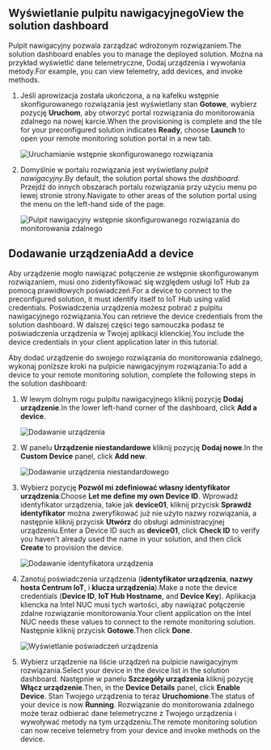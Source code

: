 ## <a name="view-the-solution-dashboard"></a><span data-ttu-id="55505-101">Wyświetlanie pulpitu nawigacyjnego</span><span class="sxs-lookup"><span data-stu-id="55505-101">View the solution dashboard</span></span>

<span data-ttu-id="55505-102">Pulpit nawigacyjny pozwala zarządzać wdrożonym rozwiązaniem.</span><span class="sxs-lookup"><span data-stu-id="55505-102">The solution dashboard enables you to manage the deployed solution.</span></span> <span data-ttu-id="55505-103">Można na przykład wyświetlić dane telemetryczne, Dodaj urządzenia i wywołania metody.</span><span class="sxs-lookup"><span data-stu-id="55505-103">For example, you can view telemetry, add devices, and invoke methods.</span></span>

1. <span data-ttu-id="55505-104">Jeśli aprowizacja została ukończona, a na kafelku wstępnie skonfigurowanego rozwiązania jest wyświetlany stan **Gotowe**, wybierz pozycję **Uruchom**, aby otworzyć portal rozwiązania do monitorowania zdalnego na nowej karcie.</span><span class="sxs-lookup"><span data-stu-id="55505-104">When the provisioning is complete and the tile for your preconfigured solution indicates **Ready**, choose **Launch** to open your remote monitoring solution portal in a new tab.</span></span>

    ![Uruchamianie wstępnie skonfigurowanego rozwiązania][img-launch-solution]

1. <span data-ttu-id="55505-106">Domyślnie w portalu rozwiązania jest wyświetlany *pulpit nawigacyjny*.</span><span class="sxs-lookup"><span data-stu-id="55505-106">By default, the solution portal shows the *dashboard*.</span></span> <span data-ttu-id="55505-107">Przejdź do innych obszarach portalu rozwiązania przy użyciu menu po lewej stronie strony.</span><span class="sxs-lookup"><span data-stu-id="55505-107">Navigate to other areas of the solution portal using the menu on the left-hand side of the page.</span></span>

    ![Pulpit nawigacyjny wstępnie skonfigurowanego rozwiązania do monitorowania zdalnego][img-menu]

## <a name="add-a-device"></a><span data-ttu-id="55505-109">Dodawanie urządzenia</span><span class="sxs-lookup"><span data-stu-id="55505-109">Add a device</span></span>

<span data-ttu-id="55505-110">Aby urządzenie mogło nawiązać połączenie ze wstępnie skonfigurowanym rozwiązaniem, musi ono zidentyfikować się względem usługi IoT Hub za pomocą prawidłowych poświadczeń.</span><span class="sxs-lookup"><span data-stu-id="55505-110">For a device to connect to the preconfigured solution, it must identify itself to IoT Hub using valid credentials.</span></span> <span data-ttu-id="55505-111">Poświadczenia urządzenia możesz pobrać z pulpitu nawigacyjnego rozwiązania.</span><span class="sxs-lookup"><span data-stu-id="55505-111">You can retrieve the device credentials from the solution dashboard.</span></span> <span data-ttu-id="55505-112">W dalszej części tego samouczka podasz te poświadczenia urządzenia w Twojej aplikacji klienckiej.</span><span class="sxs-lookup"><span data-stu-id="55505-112">You include the device credentials in your client application later in this tutorial.</span></span>

<span data-ttu-id="55505-113">Aby dodać urządzenie do swojego rozwiązania do monitorowania zdalnego, wykonaj poniższe kroki na pulpicie nawigacyjnym rozwiązania:</span><span class="sxs-lookup"><span data-stu-id="55505-113">To add a device to your remote monitoring solution, complete the following steps in the solution dashboard:</span></span>

1. <span data-ttu-id="55505-114">W lewym dolnym rogu pulpitu nawigacyjnego kliknij pozycję **Dodaj urządzenie**.</span><span class="sxs-lookup"><span data-stu-id="55505-114">In the lower left-hand corner of the dashboard, click **Add a device**.</span></span>

   ![Dodawanie urządzenia][1]

1. <span data-ttu-id="55505-116">W panelu **Urządzenie niestandardowe** kliknij pozycję **Dodaj nowe**.</span><span class="sxs-lookup"><span data-stu-id="55505-116">In the **Custom Device** panel, click **Add new**.</span></span>

   ![Dodawanie urządzenia niestandardowego][2]

1. <span data-ttu-id="55505-118">Wybierz pozycję **Pozwól mi zdefiniować własny identyfikator urządzenia**.</span><span class="sxs-lookup"><span data-stu-id="55505-118">Choose **Let me define my own Device ID**.</span></span> <span data-ttu-id="55505-119">Wprowadź identyfikator urządzenia, takie jak **device01**, kliknij przycisk **Sprawdź identyfikator** można zweryfikować już nie użyto nazwy rozwiązania, a następnie kliknij przycisk **Utwórz** do obsługi administracyjnej urządzeniu.</span><span class="sxs-lookup"><span data-stu-id="55505-119">Enter a Device ID such as **device01**, click **Check ID** to verify you haven't already used the name in your solution, and then click **Create** to provision the device.</span></span>

   ![Dodawanie identyfikatora urządzenia][3]

1. <span data-ttu-id="55505-121">Zanotuj poświadczenia urządzenia (**identyfikator urządzenia**, **nazwy hosta Centrum IoT**, i **klucza urządzenia**).</span><span class="sxs-lookup"><span data-stu-id="55505-121">Make a note the device credentials (**Device ID**, **IoT Hub Hostname**, and **Device Key**).</span></span> <span data-ttu-id="55505-122">Aplikacja kliencka na Intel NUC musi tych wartości, aby nawiązać połączenie zdalne rozwiązanie monitorowania.</span><span class="sxs-lookup"><span data-stu-id="55505-122">Your client application on the Intel NUC needs these values to connect to the remote monitoring solution.</span></span> <span data-ttu-id="55505-123">Następnie kliknij przycisk **Gotowe**.</span><span class="sxs-lookup"><span data-stu-id="55505-123">Then click **Done**.</span></span>

    ![Wyświetlanie poświadczeń urządzenia][4]

1. <span data-ttu-id="55505-125">Wybierz urządzenie na liście urządzeń na pulpicie nawigacyjnym rozwiązania.</span><span class="sxs-lookup"><span data-stu-id="55505-125">Select your device in the device list in the solution dashboard.</span></span> <span data-ttu-id="55505-126">Następnie w panelu **Szczegóły urządzenia** kliknij pozycję **Włącz urządzenie**.</span><span class="sxs-lookup"><span data-stu-id="55505-126">Then, in the **Device Details** panel, click **Enable Device**.</span></span> <span data-ttu-id="55505-127">Stan Twojego urządzenia to teraz **Uruchomione**.</span><span class="sxs-lookup"><span data-stu-id="55505-127">The status of your device is now **Running**.</span></span> <span data-ttu-id="55505-128">Rozwiązanie do monitorowania zdalnego może teraz odbierać dane telemetryczne z Twojego urządzenia i wywoływać metody na tym urządzeniu.</span><span class="sxs-lookup"><span data-stu-id="55505-128">The remote monitoring solution can now receive telemetry from your device and invoke methods on the device.</span></span>

[img-launch-solution]: media/iot-suite-gateway-kit-view-solution/launch.png
[img-menu]: media/iot-suite-gateway-kit-view-solution/menu.png
[1]: media/iot-suite-gateway-kit-view-solution/suite0.png
[2]: media/iot-suite-gateway-kit-view-solution/suite1.png
[3]: media/iot-suite-gateway-kit-view-solution/suite2.png
[4]: media/iot-suite-gateway-kit-view-solution/suite3.png